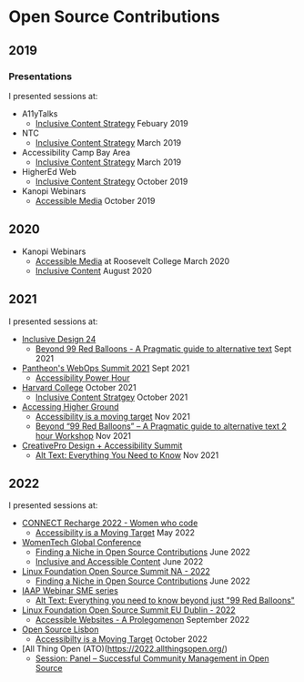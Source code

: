 # Open Source Contributions

## 2019

### Presentations
I presented sessions at:
 * A11yTalks
   * [Inclusive Content Strategy](https://groups.drupal.org/node/534761) Febuary 2019
 * NTC
   * [Inclusive Content Strategy](https://www.youtube.com/watch?v=-BWxtqXURGQ) March 2019
 * Accessibility Camp Bay Area
   * [Inclusive Content Strategy](http://www.accessibilitycampbay.org/2019talks.php) March 2019
 * HigherEd Web
   * [Inclusive Content Strategy](https://2019.highedweb.org/session/inclusive-content-strategy/) October 2019
 * Kanopi Webinars
   * [Accessible Media](https://www.youtube.com/watch?v=DxR3A-Se40c&t=1849s) October 2019


## 2020

 * Kanopi Webinars
   * [Accessible Media](https://www.youtube.com/watch?v=wl4NgIYEoxQ) at Roosevelt College March 2020
   * [Inclusive Content](https://www.youtube.com/channel/UCKsJvO3IocRkmvKRwTLU_ww) August 2020


## 2021

I presented sessions at:
 * [Inclusive Design 24](https://inclusivedesign24.org/2021/)
   * [Beyond 99 Red Balloons - A Pragmatic guide to alternative text](https://www.youtube.com/watch?v=dRlVASl7Bh0&list=PLn7dsvRdQEfFoUIFxtSsp8PjHm-glki1Z&index=4) Sept 2021
 * [Pantheon's WebOps Summit 2021](https://pantheon.io/webops21-content-hub) Sept 2021
   * [Accessibility Power Hour](https://pantheon.io/resources/accessibility-power-hour)
 * [Harvard College](https://college.harvard.edu/) October 2021
   * [Inclusive Content Stratgey](https://calendar.college.harvard.edu/event/inclusive_content) October 2021
 * [Accessing Higher Ground](https://accessinghigherground.org/)
   * [Accessibility is a moving target](https://accessinghigherground.org/accessibility-is-a-moving-target/) Nov 2021
   * [Beyond “99 Red Balloons” – A Pragmatic guide to alternative text 2 hour Workshop](https://accessinghigherground.org/beyond-99-red-balloons-a-pragmatic-guide-to-alternative-text/) Nov 2021
 * [CreativePro Design + Accessibility Summit](https://creativepro.com/design-accessibility-summit/)
   * [Alt Text: Everything You Need to Know](https://creativepro.com/design-accessibility-summit/#tve-jump-17b88b5aba1) Nov 2021

## 2022

I presented sessions at:
 * [CONNECT Recharge 2022 - Women who code](https://hopin.com/events/connect-recharge-2022/registration)
   * [Accessibility is a Moving Target](https://hopin.com/events/connect-recharge-2022) May 2022
 * [WomenTech Global Conference](https://www.womentech.net/?gclid=EAIaIQobChMInong_Yii9wIVETizAB11tAAREAAYASAAEgIoxvD_BwE)
   * [Finding a Niche in Open Source Contributions](https://www.womentech.net/?gclid=EAIaIQobChMInong_Yii9wIVETizAB11tAAREAAYASAAEgIoxvD_BwE) June 2022
   * [Inclusive and Accessible Content](https://www.womentech.net/?gclid=EAIaIQobChMInong_Yii9wIVETizAB11tAAREAAYASAAEgIoxvD_BwE) June 2022
 * [Linux Foundation Open Source Summit NA - 2022](https://events.linuxfoundation.org/open-source-summit-north-america/)
   * [Finding a Niche in Open Source Contributions](https://ossna2022.sched.com/event/11NjM?iframe=no) June 2022
 * [IAAP Webinar SME series](https://www.accessibilityassociation.org/s/Webinars-Overview)
   * [Alt Text: Everything you need to know beyond just "99 Red Balloons"](https://www.accessibilityassociation.org/s/webinar-details?id=a0A3p0000186nG3EAI)
 * [Linux Foundation Open Source Summit EU Dublin - 2022](https://events.linuxfoundation.org/open-source-summit-europe/program/schedule/)
   * [Accessible Websites - A Prolegomenon](https://sched.co/15z4j) September 2022
 * [Open Source Lisbon](https://opensourcelisbon.syone.com/)
   * [Accessibilty is a Moving Target](https://opensourcelisbon.syone.com/speakers) October 2022
  * [All Thing Open (ATO)(https://2022.allthingsopen.org/)
    * [Session: Panel – Successful Community Management in Open Source](https://2022.allthingsopen.org/sessions/panel-successful-community-management-in-open-source/)
